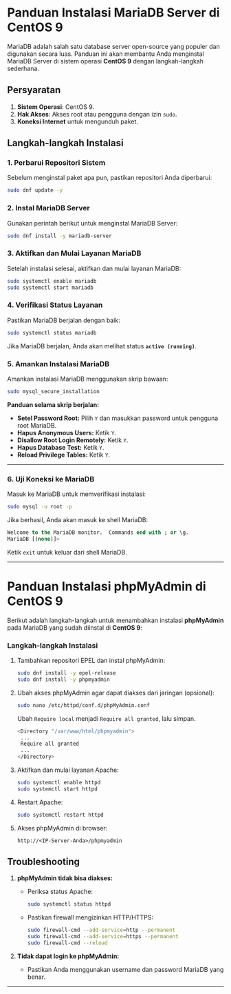 # Panduan Instalasi MariaDB Server di CentOS 9

MariaDB adalah salah satu database server open-source yang populer dan digunakan secara luas. Panduan ini akan membantu Anda menginstal MariaDB Server di sistem operasi **CentOS 9** dengan langkah-langkah sederhana.


## Persyaratan
1. **Sistem Operasi**: CentOS 9.
2. **Hak Akses**: Akses root atau pengguna dengan izin `sudo`.
3. **Koneksi Internet** untuk mengunduh paket.


## Langkah-langkah Instalasi

### 1. Perbarui Repositori Sistem
Sebelum menginstal paket apa pun, pastikan repositori Anda diperbarui:
```bash
sudo dnf update -y
```


### 2. Instal MariaDB Server
Gunakan perintah berikut untuk menginstal MariaDB Server:
```bash
sudo dnf install -y mariadb-server
```


### 3. Aktifkan dan Mulai Layanan MariaDB
Setelah instalasi selesai, aktifkan dan mulai layanan MariaDB:
```bash
sudo systemctl enable mariadb
sudo systemctl start mariadb
```


### 4. Verifikasi Status Layanan
Pastikan MariaDB berjalan dengan baik:
```bash
sudo systemctl status mariadb
```
Jika MariaDB berjalan, Anda akan melihat status **`active (running)`**.


### 5. Amankan Instalasi MariaDB
Amankan instalasi MariaDB menggunakan skrip bawaan:
```bash
sudo mysql_secure_installation
```

**Panduan selama skrip berjalan:**
- **Setel Password Root:** Pilih `Y` dan masukkan password untuk pengguna root MariaDB.
- **Hapus Anonymous Users:** Ketik `Y`.
- **Disallow Root Login Remotely:** Ketik `Y`.
- **Hapus Database Test:** Ketik `Y`.
- **Reload Privilege Tables:** Ketik `Y`.

---

### 6. Uji Koneksi ke MariaDB
Masuk ke MariaDB untuk memverifikasi instalasi:
```bash
sudo mysql -u root -p
```

Jika berhasil, Anda akan masuk ke shell MariaDB:
```sql
Welcome to the MariaDB monitor.  Commands end with ; or \g.
MariaDB [(none)]>
```

Ketik `exit` untuk keluar dari shell MariaDB.

---

# Panduan Instalasi phpMyAdmin di CentOS 9

Berikut adalah langkah-langkah untuk menambahkan instalasi **phpMyAdmin** pada MariaDB yang sudah diinstal di **CentOS 9**:  

### Langkah-langkah Instalasi
1. Tambahkan repositori EPEL dan instal phpMyAdmin:
   ```bash
   sudo dnf install -y epel-release
   sudo dnf install -y phpmyadmin
   ```
2. Ubah akses phpMyAdmin agar dapat diakses dari jaringan (opsional):
   ```bash
   sudo nano /etc/httpd/conf.d/phpMyAdmin.conf
   ```
   Ubah `Require local` menjadi `Require all granted`, lalu simpan.

   ```bash
   <Directory "/var/www/html/phpmyadmin">
    ...
    Require all granted
    ...
   </Directory>
   ```
4. Aktifkan dan mulai layanan Apache:
   ```bash
   sudo systemctl enable httpd
   sudo systemctl start httpd
   ```
5. Restart Apache:
   ```bash
   sudo systemctl restart httpd
   ```
6. Akses phpMyAdmin di browser:
   ```
   http://<IP-Server-Anda>/phpmyadmin
   ```
   
## Troubleshooting

1. **phpMyAdmin tidak bisa diakses:**
   - Periksa status Apache:
     ```bash
     sudo systemctl status httpd
     ```
   - Pastikan firewall mengizinkan HTTP/HTTPS:
     ```bash
     sudo firewall-cmd --add-service=http --permanent
     sudo firewall-cmd --add-service=https --permanent
     sudo firewall-cmd --reload
     ```

2. **Tidak dapat login ke phpMyAdmin:**
   - Pastikan Anda menggunakan username dan password MariaDB yang benar.

---
